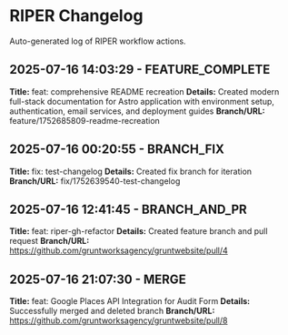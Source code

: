 # RIPER Changelog

Auto-generated log of RIPER workflow actions.

## 2025-07-16 14:03:29 - FEATURE_COMPLETE

**Title:** feat: comprehensive README recreation
**Details:** Created modern full-stack documentation for Astro application with environment setup, authentication, email services, and deployment guides
**Branch/URL:** feature/1752685809-readme-recreation

## 2025-07-16 00:20:55 - BRANCH_FIX

**Title:** fix: test-changelog
**Details:** Created fix branch for iteration
**Branch/URL:** fix/1752639540-test-changelog

## 2025-07-16 12:41:45 - BRANCH_AND_PR

**Title:** feat: riper-gh-refactor
**Details:** Created feature branch and pull request
**Branch/URL:** https://github.com/gruntworksagency/gruntwebsite/pull/4
## 2025-07-16 21:07:30 - MERGE
**Title:** feat: Google Places API Integration for Audit Form
**Details:** Successfully merged and deleted branch
**Branch/URL:** https://github.com/gruntworksagency/gruntwebsite/pull/8

